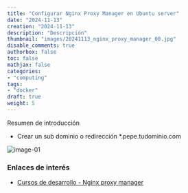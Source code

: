 ```yaml
---
title: "Configurar Nginx Proxy Manager en Ubuntu server"
date: "2024-11-13"
creation: "2024-11-13"
description: "Descripción"
thumbnail: "images/20241113_nginx_proxy_manager_00.jpg"
disable_comments: true
authorbox: false
toc: false
mathjax: false
categories:
- "computing"
tags:
- "docker"
draft: true
weight: 5
---
```

Resumen de introducción
<!--more-->
- Crear un sub dominio o redirección *.pepe.tudominio.com


![image-01]

### Enlaces de interés
- [Cursos de desarrollo - Nginx proxy manager](https://cursosdedesarrollo.com/2022/01/nginx-proxy-manager-o-la-manera-sencilla-de-manejar-acceso-a-tus-servicios-docker/)


[link]: https://www.google.es

[image-01]: /images/20241113_nginx_proxy_manager_01.jpg



